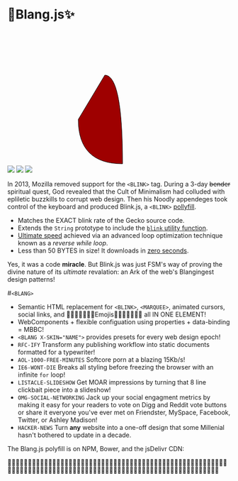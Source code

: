 <blink>💎Blang.js✨</blink>
======================================================
<img src="https://img.shields.io/badge/build-passing-green.svg">
<img src="https://img.shields.io/badge/coverage-100%25-green.svg">
<img src="https://img.shields.io/packagist/dm/doctrine/orm.svg">

<svg width="320" height="320" viewBox="0 0 320 320">
    <path
        fill="#FFFFFF" stroke="#000"
        d="M160,100 Q200,100,200,300 Q100,300,100,200 Z">
        <animate
            attributeType="XML"
            attributeName="fill"
            values="#800;#f00;#800;#800"
            dur="0.8s"
            repeatCount="indefinite"/>
        </path>
 </svg>

In 2013, Mozilla removed support for the `<BLINK>` tag. During a 3-day ~~bender~~ spiritual quest, God revealed that the Cult of Minimalism had colluded with epliletic buzzkills to corrupt web design. Then his Noodly appendeges took control of the keyboard and produced <blink>Blink.js</blink>, a `<BLINK>` <a href="https://en.wikipedia.org/wiki/Polyfill">pollyfill</a>.

* Matches the EXACT blink rate of the Gecko source code. 
* Extends the `String` prototype to include the [`blink` utility function](blink()).
* [Ultimate speed](loop) achieved via an advanced loop optimization technique known as a *reverse while loop*.
* Less than 50 BYTES in size!  It downloads in [zero seconds](http://www.download-time.com/).

Yes, it was a code **miracle**.  But <blink>Blink.js</blink> was just FSM's way of proving the divine nature of its *ultimate* revalation: an Ark of the web's Blangingest design patterns!

#`<BLANG>`

* Semantic HTML replacement for `<BLINK>`, `<MARQUEE>`, animated cursors, social links, and 🛅🛅🛅🛅🛅🛅🛅Emojis🛅🛅🛅🛅🛅🛅🛅 all IN ONE ELEMENT!
* WebComponents + flexible configuation using properties + data-binding = MBBC!
* `<BLANG X-SKIN="NAME">` provides presets for every web design epoch!
 * `RFC-IFY` Transform any publishing workflow into static documents formatted for a typewriter!
 * `AOL-1000-FREE-MINUTES` Softcore porn at a blazing 15Kb/s!
 * `IE6-WONT-DIE` Breaks all styling before freezing the browser with an infinite `for` loop! 
 * `LISTACLE-SLIDESHOW` Get MOAR impressions by turning that 8 line clickbait piece into a slideshow!
 * `OMG-SOCIAL-NETWORKING` Jack up your social engagment metrics by making it easy for your readers to vote on Digg and Reddit vote buttons or share it everyone you've ever met on Friendster, MySpace, Facebook, Twitter, or Ashley Madison!
 * `HACKER-NEWS` Turn **any** website into a one-off design that some Millenial hasn't bothered to update in a decade.

The Blang.js polyfill is on NPM, Bower, and the jsDelivr CDN:
    
🛅🛅🛅🛅🛅🛅🛅🛅🛅🛅🛅🛅🛅🛅🛅🛅🛅🛅🛅🛅🛅🛅🛅🛅🛅🛅🛅🛅🛅🛅🛅🛅🛅🛅🛅🛅🛅🛅🛅🛅🛅🛅🛅🛅🛅🛅🛅🛅🛅🛅🛅🛅🛅🛅🛅🛅🛅🛅🛅🛅🛅🛅🛅🛅🛅🛅🛅🛅🛅🛅🛅🛅🛅🛅🛅🛅🛅🛅🛅🛅🛅🛅🛅🛅🛅🛅🛅🛅🛅🛅🛅🛅🛅🛅🛅🛅🛅🛅🛅🛅🛅🛅🛅🛅🛅🛅

[css2]: https://www.w3.org/TR/CSS21/text.html#lining-striking-props
[blink()]: https://developer.mozilla.org/en-US/docs/Web/JavaScript/Reference/Global_Objects/String/blink
[loop]: https://jsperf.com/while-reverse-vs-for-cached-length
[temple]: http://www.templeos.org
[semantic-html]: https://en.wikipedia.org/wiki/Semantic_HTML

